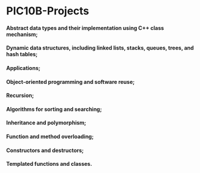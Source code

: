 # PIC10B-Projects
 
 #### Abstract data types and their implementation using C++ class mechanism;
 #### Dynamic data structures, including linked lists, stacks, queues, trees, and hash tables;
 #### Applications;
 #### Object-oriented programming and software reuse;
 #### Recursion;
 #### Algorithms for sorting and searching;
 #### Inheritance and polymorphism;
 #### Function and method overloading;
 #### Constructors and destructors;
 #### Templated functions and classes.

